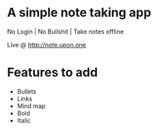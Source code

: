 # A simple note taking app

No Login | No Bullshit | Take notes offline

Live @ <a href="http://note.upon.one">http://note.upon.one</a>

# Features to add

- Bullets
- Links
- Mind map
- Bold
- Italic
